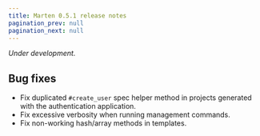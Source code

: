```yaml
---
title: Marten 0.5.1 release notes
pagination_prev: null
pagination_next: null
---
```


_Under development._

## Bug fixes

* Fix duplicated `#create_user` spec helper method in projects generated with the authentication application.
* Fix excessive verbosity when running management commands.
* Fix non-working hash/array methods in templates.
